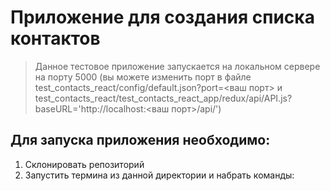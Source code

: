 # Приложение для создания списка контактов

> Данное тестовое приложение запускается на локальном сервере на порту 5000 (вы можете изменить порт в файле test_contacts_react/config/default.json?port=<ваш порт> и test_contacts_react/test_contacts_react_app/redux/api/API.js?baseURL='http://localhost:<ваш порт>/api/')

## Для запуска приложения необходимо:

1. Склонировать репозиторий
2. Запустить термина из данной директории и набрать команды:
    >
